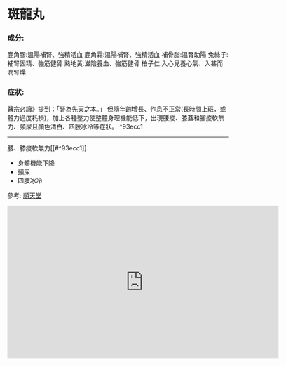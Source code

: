 # 斑龍丸
### 成分:
鹿角膠:溫陽補腎、強精活血
鹿角霜:溫陽補腎、強精活血
補骨脂:溫腎助陽
兔絲子:補腎固精、強筋健骨
熟地黃:滋陰養血、強筋健骨
柏子仁:入心兒養心氣、入甚而潤腎燥

### 症狀:
醫宗必讀》提到：「腎為先天之本。」
但隨年齡增長、作息不正常(長時間上班，或體力過度耗損)，加上各種壓力使整體身理機能低下，出現腰痠、膝蓋和腳痠軟無力、頻尿且顏色清白、四肢冰冷等症狀。  ^93ecc1

***
腰、膝痠軟無力[[#^93ecc1]]
*  身體機能下降
*  頻尿
* 四肢冰冷

參考:
[順天堂](https://w3.sunten.com.tw/banlong/)

<iframe width="619" height="348" src="https://www.youtube.com/embed/A4lSXDTBaho" frameborder="0" allow="accelerometer; autoplay; clipboard-write; encrypted-media; gyroscope; picture-in-picture" allowfullscreen></iframe>

